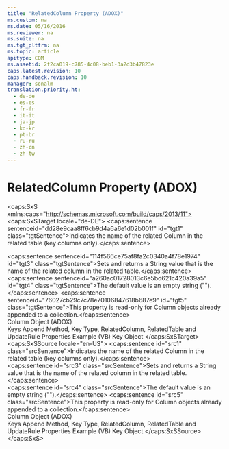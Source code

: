 ```yaml
---
title: "RelatedColumn Property (ADOX)"
ms.custom: na
ms.date: 05/16/2016
ms.reviewer: na
ms.suite: na
ms.tgt_pltfrm: na
ms.topic: article
apitype: COM
ms.assetid: 2f2ca019-c785-4c08-beb1-3a2d3b47823e
caps.latest.revision: 10
caps.handback.revision: 10
manager: sonalm
translation.priority.ht: 
  - de-de
  - es-es
  - fr-fr
  - it-it
  - ja-jp
  - ko-kr
  - pt-br
  - ru-ru
  - zh-cn
  - zh-tw
---
```

# RelatedColumn Property (ADOX)
<?xml version="1.0" encoding="utf-8"?>
<caps:SxS xmlns:caps="http://schemas.microsoft.com/build/caps/2013/11">
  <caps:SxSTarget locale="de-DE">
    <developerReferenceWithoutSyntaxDocument xsi:schemaLocation="http://ddue.schemas.microsoft.com/authoring/2003/5 http://dduestorage.blob.core.windows.net/ddueschema/developer.xsd" xmlns="http://ddue.schemas.microsoft.com/authoring/2003/5" xmlns:xlink="http://www.w3.org/1999/xlink" xmlns:xsi="http://www.w3.org/2001/XMLSchema-instance">
      <introduction>
        <para>
          <caps:sentence sentenceid="dd28e9caa8ff6cb9d4a6a6e1d02b001f" id="tgt1" class="tgtSentence">Indicates the name of the related <link xlink:href="6e772783-1bc8-4ea7-94b2-7d7a52ea5c47">Column</link> in the related table (key columns only).</caps:sentence>
        </para>
      </introduction>
      <section>
        <title>
          <caps:sentence sentenceid="6f253c84dca33d0cd6f1b864ea701e8a" id="tgt2" class="tgtSentence">Settings and Return Values</caps:sentence>
        </title>
        <content>
          <para>
            <caps:sentence sentenceid="114f566ce75af8fa2c0340a4f78e1974" id="tgt3" class="tgtSentence">Sets and returns a <languageKeyword>String</languageKeyword> value that is the name of the related column in the related table.</caps:sentence>
          </para>
        </content>
      </section>
      <languageReferenceRemarks>
        <content>
          <para>
            <caps:sentence sentenceid="a260ac01728013c6e5bd621c420a39a5" id="tgt4" class="tgtSentence">The default value is an empty string ("").</caps:sentence>
          </para>
          <para>
            <caps:sentence sentenceid="76027cb29c7c78e70106847618b687e9" id="tgt5" class="tgtSentence">This property is read-only for <legacyLink xlink:href="6e772783-1bc8-4ea7-94b2-7d7a52ea5c47">Column</legacyLink> objects already appended to a collection.</caps:sentence>
          </para>
        </content>
      </languageReferenceRemarks>
      <section>
        <title>
          <caps:sentence sentenceid="2f342d3be839cc5b67ae0de7d404b8e6" id="tgt6" class="tgtSentence">Applies To</caps:sentence>
        </title>
        <content>
          <para>
            <link xlink:href="6e772783-1bc8-4ea7-94b2-7d7a52ea5c47">Column Object (ADOX)</link>
          </para>
        </content>
      </section>
      <relatedTopics>
        <link xlink:href="13b5b1c3-6af6-439e-bb65-976578ba6bc2">Keys Append Method, Key Type, RelatedColumn, RelatedTable and UpdateRule Properties Example (VB)</link>
        <link xlink:href="55f116fe-4d56-4892-bffe-0cdd6fc727c9">Key Object</link>
      </relatedTopics>
    </developerReferenceWithoutSyntaxDocument>
  </caps:SxSTarget>
  <caps:SxSSource locale="en-US">
    <developerReferenceWithoutSyntaxDocument xsi:schemaLocation="http://ddue.schemas.microsoft.com/authoring/2003/5 http://dduestorage.blob.core.windows.net/ddueschema/developer.xsd" xmlns="http://ddue.schemas.microsoft.com/authoring/2003/5" xmlns:xlink="http://www.w3.org/1999/xlink" xmlns:xsi="http://www.w3.org/2001/XMLSchema-instance">
      <introduction>
        <para>
          <caps:sentence id="src1" class="srcSentence">Indicates the name of the related <link xlink:href="6e772783-1bc8-4ea7-94b2-7d7a52ea5c47">Column</link> in the related table (key columns only).</caps:sentence>
        </para>
      </introduction>
      <section>
        <title>
          <caps:sentence id="src2" class="srcSentence">Settings and Return Values</caps:sentence>
        </title>
        <content>
          <para>
            <caps:sentence id="src3" class="srcSentence">Sets and returns a <languageKeyword>String</languageKeyword> value that is the name of the related column in the related table.</caps:sentence>
          </para>
        </content>
      </section>
      <languageReferenceRemarks>
        <content>
          <para>
            <caps:sentence id="src4" class="srcSentence">The default value is an empty string ("").</caps:sentence>
          </para>
          <para>
            <caps:sentence id="src5" class="srcSentence">This property is read-only for <legacyLink xlink:href="6e772783-1bc8-4ea7-94b2-7d7a52ea5c47">Column</legacyLink> objects already appended to a collection.</caps:sentence>
          </para>
        </content>
      </languageReferenceRemarks>
      <section>
        <title>
          <caps:sentence id="src6" class="srcSentence">Applies To</caps:sentence>
        </title>
        <content>
          <para>
            <link xlink:href="6e772783-1bc8-4ea7-94b2-7d7a52ea5c47">Column Object (ADOX)</link>
          </para>
        </content>
      </section>
      <relatedTopics>
        <link xlink:href="13b5b1c3-6af6-439e-bb65-976578ba6bc2">Keys Append Method, Key Type, RelatedColumn, RelatedTable and UpdateRule Properties Example (VB)</link>
        <link xlink:href="55f116fe-4d56-4892-bffe-0cdd6fc727c9">Key Object</link>
      </relatedTopics>
    </developerReferenceWithoutSyntaxDocument>
  </caps:SxSSource>
</caps:SxS>